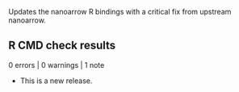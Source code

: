 
Updates the nanoarrow R bindings with a critical fix from upstream nanoarrow.

## R CMD check results

0 errors | 0 warnings | 1 note

* This is a new release.
